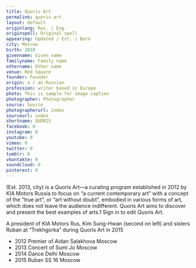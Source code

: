 ```yaml
---
title: Quoris Art
permalink: quoris-art
layout: default
originlang: Rus. / Eng.
originspell: Original spell
appearing: Updated / Est. / Born
city: Moscow
birth: 2018
givenname: Given name
familyname: Family name
othername: Other name
venue: Red Square
founder: Founder
origin: a / an Russian
profession: writer based in Europe
photo: This is sample for image caption
photographer: Photographer
source: Source
photographerurl: index
sourceurl: index
shortname: QUORIS
facebook: 0
instagram: 0
youtube: 0
vimeo: 0
twitter: 0
tumblr: 0
vkontakte: 0
soundcloud: 0
pinterest: 0
---
```


(Est. 2013, city) is a Quoris Art—a curating program established in 2012 by KIA Motors Russia to focus on “a current contemporary art” with a concept of the “true art”, or “art without doubt”, embodied in various forms of art, which does not leave the audience indifferent. Quoris Art aims to discover and present the best examples of arts.1 Sign in to edit Quoris Art.

A president of KIA Motors Rus, Kim Sung-Hwan (second on left)
and sisters Ruban at “Trekhgorka” during Quoris Art in 2015

+ 2012 Premier of Aidan Salakhova Moscow
+ 2013 Concert of Sumi Jo	Moscow
+ 2014 Dance Delhi Moscow
+ 2015 Ruban SS 16 Moscow
